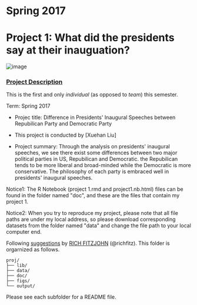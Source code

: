 # Spring 2017
# Project 1: What did the presidents say at their inauguation?

![image](figs/title.jpg)

### [Project Description](doc/)
This is the first and only *individual* (as opposed to *team*) this semester. 

Term: Spring 2017

+ Projec title: Difference in Presidents' Inaugural Speeches between Repubilican Party and Democratic Party 
+ This project is conducted by [Xuehan Liu]

+ Project summary: Through the analysis on presidents' inaugural speeches, we see there exist some differences between two major political parties in US, Repubilican and Democratic. the Repubilican tends to be more liberal and broad-minded while the Democratic is more conservative. The philosophy of each party is embraced well in presidents' inaugural speeches.  

Notice1: The R Notebook (project 1.rmd and project1.nb.html) files can be found in the folder named "doc", and these are the files that contain my project 1.  

Notice2: When you try to reproduce my project, please note that all file paths are under my local address, so please download corresponding datasets from the folder named "data" and change the file path to your local computer end. 



Following [suggestions](http://nicercode.github.io/blog/2013-04-05-projects/) by [RICH FITZJOHN](http://nicercode.github.io/about/#Team) (@richfitz). This folder is orgarnized as follows.

```
proj/
├── lib/
├── data/
├── doc/
├── figs/
└── output/
```

Please see each subfolder for a README file.
